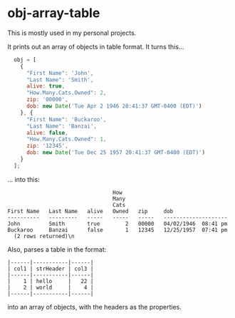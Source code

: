 # obj-array-table

This is mostly used in my personal projects.

It prints out an array of objects in table format. It turns this...

````javascript
  obj = [
    {
      "First Name": 'John',
      "Last Name": 'Smith',
      alive: true,
      "How.Many.Cats.Owned": 2,
      zip: '00000',
      dob: new Date('Tue Apr 2 1946 20:41:37 GMT-0400 (EDT)')
    }, {
      "First Name": 'Buckaroo',
      "Last Name": 'Banzai',
      alive: false,
      "How.Many.Cats.Owned": 1,
      zip: '12345',
      dob: new Date('Tue Dec 25 1957 20:41:37 GMT-0400 (EDT)')
    }
  ];
````

... into this:

````
                                 How
                                 Many
                                 Cats
First Name   Last Name   alive   Owned   zip     dob
----------   ---------   -----   -----   -----   --------------------
John         Smith       true        2   00000   04/02/1946  08:41 pm
Buckaroo     Banzai      false       1   12345   12/25/1957  07:41 pm
  (2 rows returned)\n
````


Also, parses a table in the format:

````
|------|-----------|------|
| col1 | strHeader | col3 |
|------|-----------|------|
|    1 | hello     |   22 |
|    2 | world     |    4 |
|------|-----------|------|
````

into an array of objects, with the headers as the properties.
